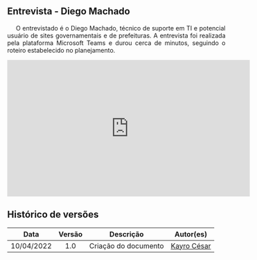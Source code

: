 ## Entrevista - Diego Machado

<p style="text-indent: 20px; text-align: justify">
O entrevistado é o Diego Machado, técnico de suporte em TI e potencial usuário de sites governamentais e de prefeituras. A entrevista foi realizada pela plataforma Microsoft Teams  e durou cerca de  minutos, seguindo o roteiro estabelecido no planejamento.
</p>

<div align="center">
  <iframe width="560" height="315" src="https://www.youtube.com/embed/JB9PZm9rC7Y" title="YouTube video player" frameborder="0" allow="accelerometer; autoplay; clipboard-write; encrypted-media; gyroscope; picture-in-picture" allowfullscreen></iframe>

</div>

## Histórico de versões

 | **Data**   | **Versão** | **Descrição**                            |                **Autor(es)**                 |
 | ---------- | :--------: | ---------------------------------------- | :------------------------------------------: |
 | 10/04/2022  |    1.0     |   Criação do documento    |        [Kayro César](https://github.com/kayrocesar)         |


